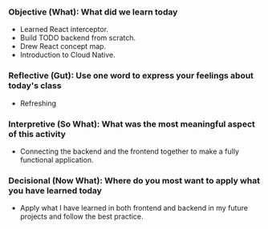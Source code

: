 ### Objective (What): What did we learn today

-   Learned React interceptor.
-   Build TODO backend from scratch.
-   Drew React concept map.
-   Introduction to Cloud Native.

### Reflective (Gut): Use one word to express your feelings about today's class

-   Refreshing

### Interpretive (So What): What was the most meaningful aspect of this activity

-   Connecting the backend and the frontend together to make a fully functional application.

### Decisional (Now What): Where do you most want to apply what you have learned today

-   Apply what I have learned in both frontend and backend in my future projects and follow the best practice.